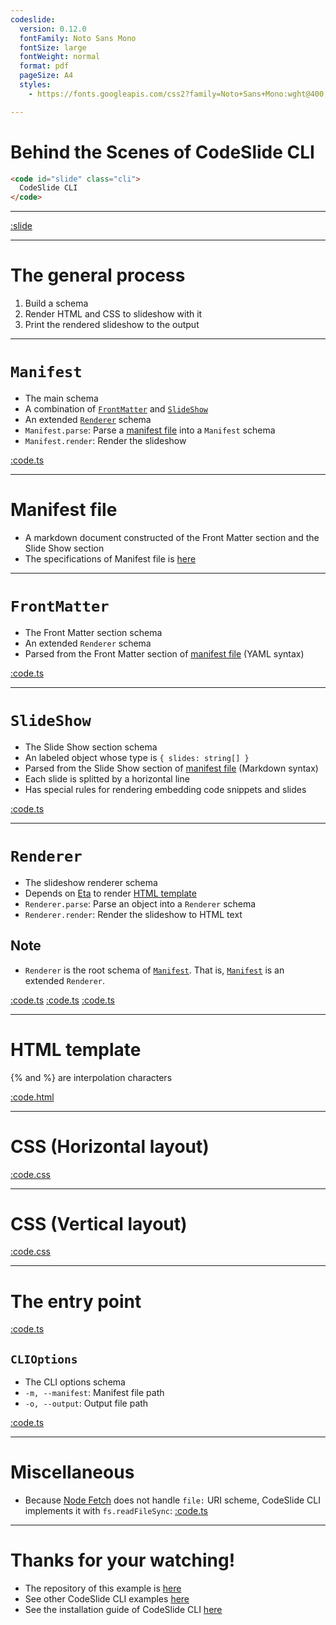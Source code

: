 ```yaml
---
codeslide:
  version: 0.12.0
  fontFamily: Noto Sans Mono
  fontSize: large
  fontWeight: normal
  format: pdf
  pageSize: A4
  styles:
    - https://fonts.googleapis.com/css2?family=Noto+Sans+Mono:wght@400;700&display=swap

---
```

# Behind the Scenes of CodeSlide CLI

```html
<code id="slide" class="cli">
  CodeSlide CLI
</code>
```

---
[:slide](https://raw.githubusercontent.com/AsherJingkongChen/codeslide/main/app/cli/README.md)

---
# The general process

1. Build a schema
2. Render HTML and CSS to slideshow with it
3. Print the rendered slideshow to the output

---
# `Manifest`

- The main schema
- A combination of [`FrontMatter`](#frontmatter) and [`SlideShow`](#slideshow)
- An extended [`Renderer`](#renderer) schema
- `Manifest.parse`: Parse a [manifest file](#manifest-file) into a `Manifest` schema
- `Manifest.render`: Render the slideshow

[:code.ts](https://raw.githubusercontent.com/AsherJingkongChen/codeslide/main/app/cli/src/schemas/Manifest.ts)

---
# Manifest file

- A markdown document constructed of the Front Matter section and the Slide Show section
- The specifications of Manifest file is [here](https://github.com/AsherJingkongChen/codeslide/blob/main/app/cli/docs/REFERENCE.md#manifest-file-specifications)

---
# `FrontMatter`

- The Front Matter section schema
- An extended `Renderer` schema
- Parsed from the Front Matter section of [manifest file](#manifest-file) (YAML syntax)

[:code.ts](https://raw.githubusercontent.com/AsherJingkongChen/codeslide/main/app/cli/src/schemas/FrontMatter.ts)

---
# `SlideShow`

- The Slide Show section schema
- An labeled object whose type is `{ slides: string[] }`
- Parsed from the Slide Show section of [manifest file](#manifest-file) (Markdown syntax)
- Each slide is splitted by a horizontal line
- Has special rules for rendering embedding code snippets and slides

[:code.ts](https://raw.githubusercontent.com/AsherJingkongChen/codeslide/main/app/cli/src/schemas/SlideShow.ts)

---
# `Renderer`

- The slideshow renderer schema 
- Depends on [Eta](https://github.com/eta-dev/eta) to render [HTML template](#html-template)
- `Renderer.parse`: Parse an object into a `Renderer` schema
- `Renderer.render`: Render the slideshow to HTML text

## Note
- `Renderer` is the root schema of [`Manifest`](#manifest). That is, [`Manifest`](#manifest) is an extended `Renderer`.

[:code.ts](https://raw.githubusercontent.com/AsherJingkongChen/codeslide/main/src/assets/text.d.ts)
[:code.ts](https://raw.githubusercontent.com/AsherJingkongChen/codeslide/main/src/assets/index.ts)
[:code.ts](https://raw.githubusercontent.com/AsherJingkongChen/codeslide/main/src/schemas/Renderer.ts)

---
# HTML template

\{\% and \%\} are interpolation characters

[:code.html](https://raw.githubusercontent.com/AsherJingkongChen/codeslide/main/src/assets/slides.html)

---
# CSS (Horizontal layout)

[:code.css](https://raw.githubusercontent.com/AsherJingkongChen/codeslide/main/src/assets/slides.horizontal.css)

---
# CSS (Vertical layout)

[:code.css](https://raw.githubusercontent.com/AsherJingkongChen/codeslide/main/src/assets/slides.vertical.css)

---
# The entry point

[:code.ts](https://raw.githubusercontent.com/AsherJingkongChen/codeslide/main/app/cli/src/app.ts)

## `CLIOptions`

- The CLI options schema
- `-m, --manifest`: Manifest file path
- `-o, --output`: Output file path

[:code.ts](https://raw.githubusercontent.com/AsherJingkongChen/codeslide/main/app/cli/src/schemas/CLIOptions.ts)

---
# Miscellaneous

- Because [Node Fetch](https://github.com/node-fetch/node-fetch) does not handle `file:` URI scheme, CodeSlide CLI implements it with `fs.readFileSync`:
[:code.ts](https://raw.githubusercontent.com/AsherJingkongChen/codeslide/main/app/cli/src/utils/getContent.ts)

---
# Thanks for your watching!

- The repository of this example is [here](https://github.com/AsherJingkongChen/codeslide-cli-as-codeslide-cli-example.git)
- See other CodeSlide CLI examples [here](https://github.com/AsherJingkongChen/codeslide/tree/main/app/cli/examples)
- See the installation guide of CodeSlide CLI [here](https://github.com/AsherJingkongChen/codeslide/blob/main/app/cli/README.md#installation)
